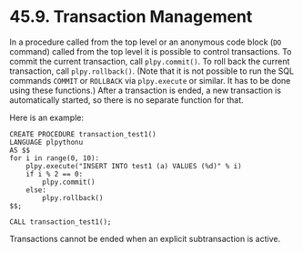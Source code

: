 # 45.9. Transaction Management

In a procedure called from the top level or an anonymous code block \(`DO` command\) called from the top level it is possible to control transactions. To commit the current transaction, call `plpy.commit()`. To roll back the current transaction, call `plpy.rollback()`. \(Note that it is not possible to run the SQL commands `COMMIT` or `ROLLBACK` via `plpy.execute` or similar. It has to be done using these functions.\) After a transaction is ended, a new transaction is automatically started, so there is no separate function for that.

Here is an example:

```text
CREATE PROCEDURE transaction_test1()
LANGUAGE plpythonu
AS $$
for i in range(0, 10):
    plpy.execute("INSERT INTO test1 (a) VALUES (%d)" % i)
    if i % 2 == 0:
        plpy.commit()
    else:
        plpy.rollback()
$$;

CALL transaction_test1();
```

Transactions cannot be ended when an explicit subtransaction is active.

